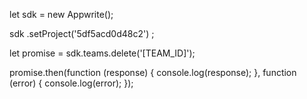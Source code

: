 let sdk = new Appwrite();

sdk
    .setProject('5df5acd0d48c2')
;

let promise = sdk.teams.delete('[TEAM_ID]');

promise.then(function (response) {
    console.log(response);
}, function (error) {
    console.log(error);
});